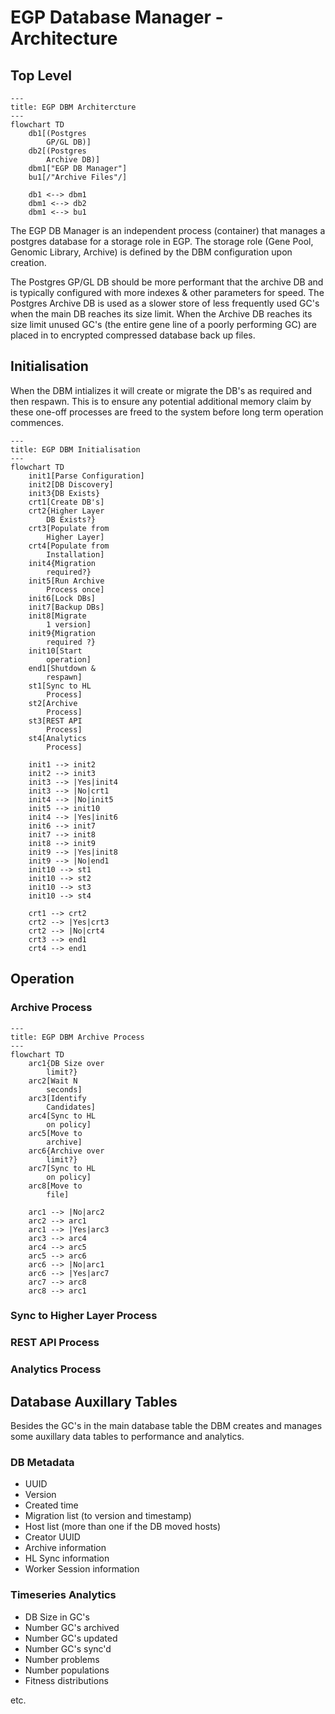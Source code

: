 # EGP Database Manager - Architecture

## Top Level

```mermaid
---
title: EGP DBM Architercture
---
flowchart TD
    db1[(Postgres
        GP/GL DB)]
    db2[(Postgres
        Archive DB)]
    dbm1["EGP DB Manager"]
    bu1[/"Archive Files"/]

    db1 <--> dbm1
    dbm1 <--> db2
    dbm1 <--> bu1
```

The EGP DB Manager is an independent process (container) that manages a postgres database for a storage role in EGP. The storage role (Gene Pool, Genomic Library, Archive) is defined by the DBM configuration upon creation.

The Postgres GP/GL DB should be more performant that the archive DB and is typically configured with more indexes & other parameters for speed. The Postgres Archive DB is used as a slower store of less frequently used GC's when the main DB reaches its size limit. When the Archive DB reaches its size limit unused GC's (the entire gene line of a poorly performing GC) are placed in to encrypted compressed database back up files.

## Initialisation

When the DBM intializes it will create or migrate the DB's as required and then respawn. This is to ensure any potential additional memory claim by these one-off processes are freed to the system before long term operation commences.

```mermaid
---
title: EGP DBM Initialisation
---
flowchart TD
    init1[Parse Configuration]
    init2[DB Discovery]
    init3{DB Exists}
    crt1[Create DB's]
    crt2{Higher Layer
        DB Exists?}
    crt3[Populate from
        Higher Layer]
    crt4[Populate from
        Installation]
    init4{Migration
        required?}
    init5[Run Archive
        Process once]
    init6[Lock DBs]
    init7[Backup DBs]
    init8[Migrate
        1 version]
    init9{Migration
        required ?}
    init10[Start
        operation]
    end1[Shutdown &
        respawn]
    st1[Sync to HL
        Process]
    st2[Archive
        Process]
    st3[REST API
        Process]
    st4[Analytics
        Process]

    init1 --> init2
    init2 --> init3
    init3 --> |Yes|init4
    init3 --> |No|crt1
    init4 --> |No|init5
    init5 --> init10
    init4 --> |Yes|init6
    init6 --> init7
    init7 --> init8
    init8 --> init9
    init9 --> |Yes|init8
    init9 --> |No|end1
    init10 --> st1
    init10 --> st2
    init10 --> st3
    init10 --> st4

    crt1 --> crt2
    crt2 --> |Yes|crt3
    crt2 --> |No|crt4
    crt3 --> end1
    crt4 --> end1
```

## Operation

### Archive Process

```mermaid
---
title: EGP DBM Archive Process
---
flowchart TD
    arc1{DB Size over
        limit?}
    arc2[Wait N
        seconds]
    arc3[Identify
        Candidates]
    arc4[Sync to HL
        on policy]
    arc5[Move to
        archive]
    arc6{Archive over
        limit?}
    arc7[Sync to HL
        on policy]
    arc8[Move to
        file]
        
    arc1 --> |No|arc2
    arc2 --> arc1
    arc1 --> |Yes|arc3
    arc3 --> arc4
    arc4 --> arc5
    arc5 --> arc6
    arc6 --> |No|arc1
    arc6 --> |Yes|arc7
    arc7 --> arc8
    arc8 --> arc1
```

### Sync to Higher Layer Process

### REST API Process

### Analytics Process

## Database Auxillary Tables

Besides the GC's in the main database table the DBM creates and manages some auxillary data tables to performance and analytics.

### DB Metadata

- UUID
- Version
- Created time
- Migration list (to version and timestamp)
- Host list (more than one if the DB moved hosts)
- Creator UUID
- Archive information
- HL Sync information
- Worker Session information

### Timeseries Analytics

- DB Size in GC's
- Number GC's archived
- Number GC's updated
- Number GC's sync'd
- Number problems
- Number populations
- Fitness distributions

etc.
